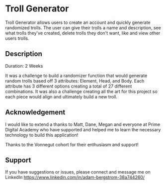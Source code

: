 
# Troll Generator

Troll Generator allows users to create an account and quickly generate randomized trolls.  The user can give their trolls a name and description, see what trolls they've created, delete trolls they don't want, like and view other users trolls.

## Description

Duration: 2 Weeks

It was a challenge to build a randomizer function that would generate random trolls based off 3 attributes: Element, Head, and Body.  Each attribute has 3 different options creating a total of 27 different combinations.  It was also a challenge creating all the art for this project so each piece would align and ultimately build a new troll.

## Acknowledgement

I would like to extend a thanks to Matt, Dane, Megan and everyone at Prime Digital Academy who have supported and helped me to learn the necessary technology to build this application!

Thanks to the Vonnegut cohort for their enthusiasm and support!

## Support

If you have suggestions or issues, please connect and message me on LinkedIn https://www.linkedin.com/in/adam-bergstrom-38a744260/